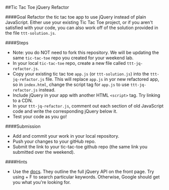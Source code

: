##Tic Tac Toe jQuery Refactor


####Goal
Refactor the tic tac toe app to use jQuery instead of plain JavaScript.  Either use your existing Tic Tac Toe project, or if you aren't satisfied with your code, you can also work off of the solution provided in the file `ttt-solution.js`.

####Steps
* Note: you do NOT need to fork this repository. We will be updating the same `tic-tac-toe` repo you created for your weekend lab.
* In your local `tic-tac-toe` repo, create a new file called `ttt-jq-refactor.js`.
* Copy your existing tic tac toe `app.js` (or `ttt-solution.js`) into the `ttt-jq-refactor.js` file. This will replace `app.js` in yor new refactored app, so in `index.html`, change the script tag for `app.js` to use `ttt-jq-refactor.js` instead. 
* Include jQuery in your app with another HTML `<script>` tag. Try linking to a CDN.
* In your `ttt-jq-refactor.js`, comment out each section of old JavaScript code and write the corresponding jQuery below it. 
* Test your code as you go!

####Submission
* Add and commit your work in your local repository.
* Push your changes to your gitHub repo.
* Submit the link to your tic-tac-toe github repo (the same link you submitted over the weekend).

####Hints
* Use the [docs](https://api.jquery.com/). They outline the full jQuery API on the front page. Try using <ctrl> + F to search particular keywords. Otherwise, Google should get you what you're looking for.
